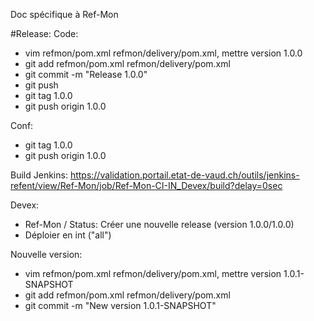 Doc spécifique à Ref-Mon


#Release:
Code:
- vim refmon/pom.xml refmon/delivery/pom.xml, mettre version 1.0.0
- git add refmon/pom.xml refmon/delivery/pom.xml
- git commit -m "Release 1.0.0"
- git push
- git tag 1.0.0
- git push origin 1.0.0

Conf:
- git tag 1.0.0
- git push origin 1.0.0

Build Jenkins: https://validation.portail.etat-de-vaud.ch/outils/jenkins-refent/view/Ref-Mon/job/Ref-Mon-CI-IN_Devex/build?delay=0sec

Devex:
- Ref-Mon / Status: Créer une nouvelle release (version 1.0.0/1.0.0)
- Déploier en int ("all")


Nouvelle version:
- vim refmon/pom.xml refmon/delivery/pom.xml, mettre version 1.0.1-SNAPSHOT
- git add refmon/pom.xml refmon/delivery/pom.xml
- git commit -m "New version 1.0.1-SNAPSHOT"
